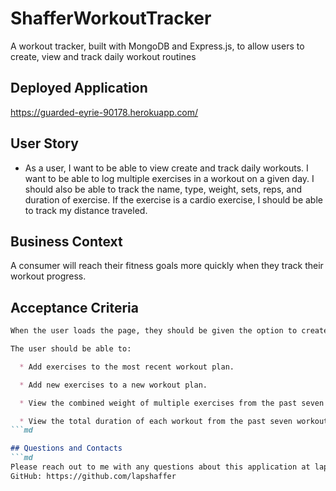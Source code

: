 # ShafferWorkoutTracker
A workout tracker, built with MongoDB and Express.js, to allow users to create, view and track daily workout routines

## Deployed Application
https://guarded-eyrie-90178.herokuapp.com/

## User Story

* As a user, I want to be able to view create and track daily workouts. I want to be able to log multiple exercises in a workout on a given day. I should also be able to track the name, type, weight, sets, reps, and duration of exercise. If the exercise is a cardio exercise, I should be able to track my distance traveled.

## Business Context

A consumer will reach their fitness goals more quickly when they track their workout progress.

## Acceptance Criteria
```md
When the user loads the page, they should be given the option to create a new workout or continue with their last workout.

The user should be able to:

  * Add exercises to the most recent workout plan.

  * Add new exercises to a new workout plan.

  * View the combined weight of multiple exercises from the past seven workouts on the `stats` page.

  * View the total duration of each workout from the past seven workouts on the `stats` page.
```md

## Questions and Contacts
```md
Please reach out to me with any questions about this application at lapshaffer@gmail.com
GitHub: https://github.com/lapshaffer
```